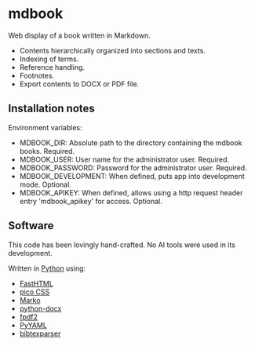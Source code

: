 # mdbook

Web display of a book written in Markdown.

- Contents hierarchically organized into sections and texts.
- Indexing of terms.
- Reference handling.
- Footnotes.
- Export contents to DOCX or PDF file.

## Installation notes

Environment variables:

- MDBOOK_DIR: Absolute path to the directory containing the mdbook books. Required.
- MDBOOK_USER: User name for the administrator user. Required.
- MDBOOK_PASSWORD: Password for the administrator user. Required.
- MDBOOK_DEVELOPMENT: When defined, puts app into development mode. Optional.
- MDBOOK_APIKEY: When defined, allows using a http request header entry
  'mdbook_apikey' for access. Optional.

## Software

This code has been lovingly hand-crafted. No AI tools were used in its development.

Written in [Python](https://www.python.org/) using:

- [FastHTML](https://fastht.ml/)
- [pico CSS](https://picocss.com/)
- [Marko](https://marko-py.readthedocs.io/)
- [python-docx](https://python-docx.readthedocs.io/en/latest/)
- [fpdf2](https://py-pdf.github.io/fpdf2/)
- [PyYAML](https://pypi.org/project/PyYAML/)
- [bibtexparser](https://pypi.org/project/bibtexparser/)
